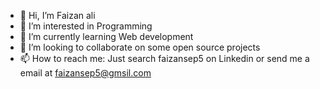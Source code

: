 - 👋 Hi, I’m Faizan ali
- 👀 I’m interested in Programming
- 🌱 I’m currently learning Web development
- 💞️ I’m looking to collaborate on some open source projects
- 📫 How to reach me: Just search faizansep5 on Linkedin or send me a email at faizansep5@gmsil.com 

<!---
faizansep5/faizansep5 is a ✨ special ✨ repository because its `README.md` (this file) appears on your GitHub profile.
You can click the Preview link to take a look at your changes.
--->
